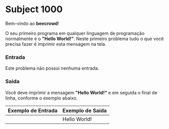 # Subject 1000

Bem-vindo ao **beecrowd**!

O seu primeiro programa em qualquer linguagem de programação normalmente é 
o **"Hello World!"**. Neste primeiro problema tudo o que você precisa fazer é 
imprimir esta mensagem na tela.

### **Entrada**
Este problema não possui nenhuma entrada.

### **Saída**
Você deve imprimir a mensagem **"Hello World!"** e em seguida o final de linha, 
conforme o exemplo abaixo.

| Exemplo de Entrada 	| Exemplo de Saída 	|
| -------------------	| -----------------	|
| 										|	Hello World!			|
